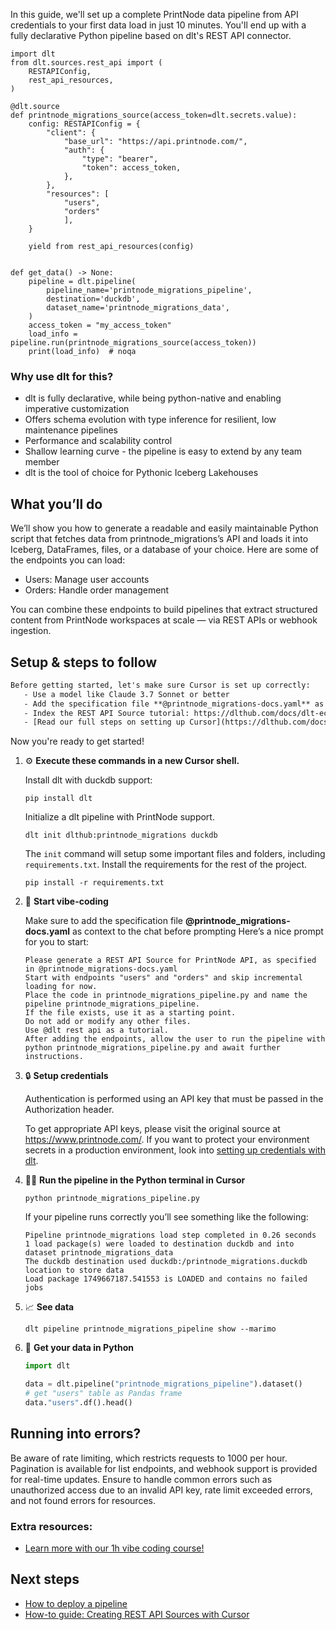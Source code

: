 In this guide, we'll set up a complete PrintNode data pipeline from API credentials to your first data load in just 10 minutes. You'll end up with a fully declarative Python pipeline based on dlt's REST API connector.

```python-outcome
import dlt
from dlt.sources.rest_api import (
    RESTAPIConfig,
    rest_api_resources,
)

@dlt.source
def printnode_migrations_source(access_token=dlt.secrets.value):
    config: RESTAPIConfig = {
        "client": {
            "base_url": "https://api.printnode.com/",
            "auth": {
                "type": "bearer",
                "token": access_token,
            },
        },
        "resources": [
            "users",
            "orders"
            ],
    }

    yield from rest_api_resources(config)


def get_data() -> None:
    pipeline = dlt.pipeline(
        pipeline_name='printnode_migrations_pipeline',
        destination='duckdb',
        dataset_name='printnode_migrations_data', 
    )
    access_token = "my_access_token"
    load_info = pipeline.run(printnode_migrations_source(access_token))
    print(load_info)  # noqa
```

### Why use dlt for this?

- dlt is fully declarative, while being python-native and enabling imperative customization
- Offers schema evolution with type inference for resilient, low maintenance pipelines
- Performance and scalability control
- Shallow learning curve - the pipeline is easy to extend by any team member
- dlt is the tool of choice for Pythonic Iceberg Lakehouses

## What you’ll do

We’ll show you how to generate a readable and easily maintainable Python script that fetches data from printnode_migrations’s API and loads it into Iceberg, DataFrames, files, or a database of your choice. Here are some of the endpoints you can load:

- Users: Manage user accounts
- Orders: Handle order management

You can combine these endpoints to build pipelines that extract structured content from PrintNode workspaces at scale — via REST APIs or webhook ingestion.

## Setup & steps to follow

```default
Before getting started, let's make sure Cursor is set up correctly:
   - Use a model like Claude 3.7 Sonnet or better
   - Add the specification file **@printnode_migrations-docs.yaml** as context
   - Index the REST API Source tutorial: https://dlthub.com/docs/dlt-ecosystem/verified-sources/rest_api/ and add it to context as **@dlt rest api**
   - [Read our full steps on setting up Cursor](https://dlthub.com/docs/dlt-ecosystem/llm-tooling/cursor-restapi#23-configuring-cursor-with-documentation)
```

Now you're ready to get started! 

1. ⚙️ **Execute these commands in a new Cursor shell.**
    
    Install dlt with duckdb support:
    ```shell
    pip install dlt
    ```

    Initialize a dlt pipeline with PrintNode support.
    ```shell
    dlt init dlthub:printnode_migrations duckdb
    ```

    The `init` command will setup some important files and folders, including `requirements.txt`. Install the requirements for the rest of the project.
    ```shell
    pip install -r requirements.txt
    ```
    
2. 🤠 **Start vibe-coding**
    
    Make sure to add the specification file **@printnode_migrations-docs.yaml** as context to the chat before prompting
    Here’s a nice prompt for you to start: 
    
    ```prompt
    Please generate a REST API Source for PrintNode API, as specified in @printnode_migrations-docs.yaml 
    Start with endpoints "users" and "orders" and skip incremental loading for now. 
    Place the code in printnode_migrations_pipeline.py and name the pipeline printnode_migrations_pipeline. 
    If the file exists, use it as a starting point. 
    Do not add or modify any other files. 
    Use @dlt rest api as a tutorial. 
    After adding the endpoints, allow the user to run the pipeline with python printnode_migrations_pipeline.py and await further instructions.
    ```

    
3. 🔒 **Setup credentials** 
    
    Authentication is performed using an API key that must be passed in the Authorization header.
    
    To get appropriate API keys, please visit the original source at https://www.printnode.com/.
    If you want to protect your environment secrets in a production environment, look into [setting up credentials with dlt](https://dlthub.com/docs/walkthroughs/add_credentials).
    
4. 🏃‍♀️ **Run the pipeline in the Python terminal in Cursor**
    
    ```shell
    python printnode_migrations_pipeline.py
    ```
    
    If your pipeline runs correctly you’ll see something like the following:
    
    ```shell
    Pipeline printnode_migrations load step completed in 0.26 seconds
    1 load package(s) were loaded to destination duckdb and into dataset printnode_migrations_data
    The duckdb destination used duckdb:/printnode_migrations.duckdb location to store data
    Load package 1749667187.541553 is LOADED and contains no failed jobs
    ```
    
5. 📈 **See data**
    
    ```shell
    dlt pipeline printnode_migrations_pipeline show --marimo
    ```
    
6. 🐍 **Get your data in Python**
    
    ```python
    import dlt

   data = dlt.pipeline("printnode_migrations_pipeline").dataset()
   # get "users" table as Pandas frame
   data."users".df().head()
    ```

## Running into errors?

Be aware of rate limiting, which restricts requests to 1000 per hour. Pagination is available for list endpoints, and webhook support is provided for real-time updates. Ensure to handle common errors such as unauthorized access due to an invalid API key, rate limit exceeded errors, and not found errors for resources.

### Extra resources:

- [Learn more with our 1h vibe coding course!](https://www.youtube.com/watch?v=GGid70rnJuM)

## Next steps

- [How to deploy a pipeline](https://dlthub.com/docs/walkthroughs/deploy-a-pipeline)
- [How-to guide: Creating REST API Sources with Cursor](https://dlthub.com/docs/dlt-ecosystem/llm-tooling/cursor-restapi)